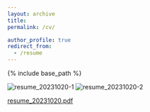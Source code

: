 ```yaml
---
layout: archive
title:
permalink: /cv/

author_profile: true
redirect_from:
  - /resume
---
```


{% include base_path %}

![resume_20231020-1](https://github.com/praveer922/praveer922.github.io/assets/13656683/bb57a598-33b5-418e-8064-12bd610ace00)
![resume_20231020-2](https://github.com/praveer922/praveer922.github.io/assets/13656683/3ac546d8-d84d-44db-9cfd-578f4579aa99)



[resume_20231020.pdf](https://github.com/praveer922/praveer922.github.io/files/13059250/resume_20231020.pdf)


